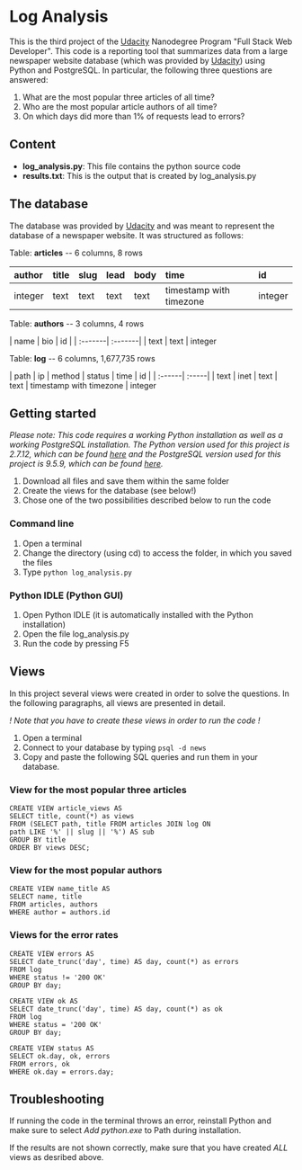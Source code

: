 # Log Analysis

This is the third project of the [Udacity](www.udacity.com) Nanodegree Program "Full Stack Web Developer". This code is a reporting tool that summarizes data from a large newspaper website database (which was provided by [Udacity](www.udacity.com)) using Python and PostgreSQL. In particular, the following three questions are answered:

1. What are the most popular three articles of all time?
2. Who are the most popular article authors of all time?
3. On which days did more than 1% of requests lead to errors?

## Content

+ **log_analysis.py**: This file contains the python source code
+ **results.txt**: This is the output that is created by log_analysis.py

## The database
The database was provided by [Udacity](www.udacity.com) and was meant to represent the database of a newspaper website. It was structured as follows:

Table: **articles** -- 6 columns, 8 rows

| author   | title  | slug   | lead  | body  | time | id|
| :------- | :----- |:------ |:----- |:----- |:-----| :----- |
| integer  | text   | text   | text  | text  | timestamp with timezone | integer |

Table: **authors** -- 3 columns, 4 rows

| name    | bio     | id |
| :-------| :-------|
| text    | text    | integer

Table: **log** -- 6 columns, 1,677,735 rows

| path   | ip    | method | status | time | id |
| :------| :-----|
| text   | inet  | text   | text   | timestamp with timezone | integer


## Getting started
*Please note: This code requires a working Python installation as well as a working PostgreSQL installation. The Python version used for this project is 2.7.12, which can be found [here](https://www.python.org/downloads/) and the PostgreSQL version used for this project is 9.5.9, which can be found [here](https://www.postgresql.org/download/).*

1. Download all files and save them within the same folder
2. Create the views for the database (see below!)
3. Chose one of the two possibilities described below to run the code

### Command line

1. Open a terminal
2. Change the directory (using cd) to access the folder, in which you saved the files
3. Type `python log_analysis.py`

### Python IDLE (Python GUI)

1. Open Python IDLE (it is automatically installed with the Python installation)
2. Open the file log_analysis.py
3. Run the code by pressing F5

## Views
In this project several views were created in order to solve the questions. In the following paragraphs, all views are presented in detail.

*! Note that you have to create these views in order to run the code !*

1. Open a terminal
2. Connect to your database by typing `psql -d news`
3. Copy and paste the following SQL queries and run them in your database.

### View for the most popular three articles
```
CREATE VIEW article_views AS
SELECT title, count(*) as views
FROM (SELECT path, title FROM articles JOIN log ON
path LIKE '%' || slug || '%') AS sub
GROUP BY title
ORDER BY views DESC;
```

### View for the most popular authors
```
CREATE VIEW name_title AS
SELECT name, title
FROM articles, authors
WHERE author = authors.id
```
### Views for the error rates
```
CREATE VIEW errors AS
SELECT date_trunc('day', time) AS day, count(*) as errors
FROM log
WHERE status != '200 OK'
GROUP BY day;
```
```
CREATE VIEW ok AS
SELECT date_trunc('day', time) AS day, count(*) as ok
FROM log
WHERE status = '200 OK'
GROUP BY day;
```
```
CREATE VIEW status AS
SELECT ok.day, ok, errors
FROM errors, ok
WHERE ok.day = errors.day;
```
## Troubleshooting
If running the code in the terminal throws an error, reinstall Python and make sure to select *Add python.exe* to Path during installation.

If the results are not shown correctly, make sure that you have created *ALL* views as desribed above.
